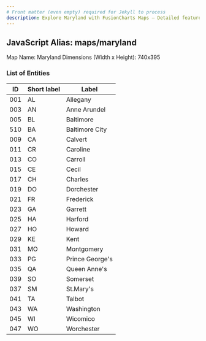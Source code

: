 ```yaml
---
# Front matter (even empty) required for Jekyll to process
description: Explore Maryland with FusionCharts Maps – Detailed features for seamless integration. Try now & enhance your data visualization today! 
---
```


## JavaScript Alias: maps/maryland

Map Name: Maryland
Dimensions (Width x Height): 740x395





### List of Entities

ID | Short label | Label
---|---|---|
001|AL|Allegany
003|AN|Anne Arundel
005|BL|Baltimore
510|BA|Baltimore City
009|CA|Calvert
011|CR|Caroline
013|CO|Carroll
015|CE|Cecil
017|CH|Charles
019|DO|Dorchester
021|FR|Frederick
023|GA|Garrett
025|HA|Harford
027|HO|Howard
029|KE|Kent
031|MO|Montgomery
033|PG|Prince George's
035|QA|Queen Anne's
039|SO|Somerset
037|SM|St.Mary's
041|TA|Talbot
043|WA|Washington
045|WI|Wicomico
047|WO|Worchester

